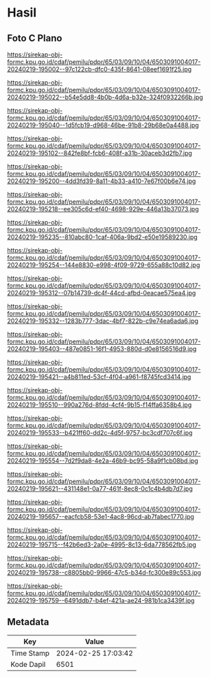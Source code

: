 # Hasil

## Foto C Plano

https://sirekap-obj-formc.kpu.go.id/cdaf/pemilu/pdpr/65/03/09/10/04/6503091004017-20240219-195002--97c122cb-dfc0-435f-8641-08eef1691f25.jpg

https://sirekap-obj-formc.kpu.go.id/cdaf/pemilu/pdpr/65/03/09/10/04/6503091004017-20240219-195022--b54e5dd8-4b0b-4d6a-b32e-324f0932266b.jpg

https://sirekap-obj-formc.kpu.go.id/cdaf/pemilu/pdpr/65/03/09/10/04/6503091004017-20240219-195040--1d5fcb19-d968-46be-91b8-29b68e0a4488.jpg

https://sirekap-obj-formc.kpu.go.id/cdaf/pemilu/pdpr/65/03/09/10/04/6503091004017-20240219-195102--842fe8bf-fcb6-408f-a31b-30aceb3d2fb7.jpg

https://sirekap-obj-formc.kpu.go.id/cdaf/pemilu/pdpr/65/03/09/10/04/6503091004017-20240219-195200--4dd3fd39-8a11-4b33-a410-7e67f00b6e74.jpg

https://sirekap-obj-formc.kpu.go.id/cdaf/pemilu/pdpr/65/03/09/10/04/6503091004017-20240219-195218--ee305c6d-ef40-4698-929e-446a13b37073.jpg

https://sirekap-obj-formc.kpu.go.id/cdaf/pemilu/pdpr/65/03/09/10/04/6503091004017-20240219-195235--810abc80-1caf-406a-9bd2-e50e19589230.jpg

https://sirekap-obj-formc.kpu.go.id/cdaf/pemilu/pdpr/65/03/09/10/04/6503091004017-20240219-195254--144e8830-e998-4f09-9729-655a88c10d82.jpg

https://sirekap-obj-formc.kpu.go.id/cdaf/pemilu/pdpr/65/03/09/10/04/6503091004017-20240219-195312--07b14739-dc4f-44cd-afbd-0eacae575ea4.jpg

https://sirekap-obj-formc.kpu.go.id/cdaf/pemilu/pdpr/65/03/09/10/04/6503091004017-20240219-195332--1283b777-3dac-4bf7-822b-c9e74ea6ada6.jpg

https://sirekap-obj-formc.kpu.go.id/cdaf/pemilu/pdpr/65/03/09/10/04/6503091004017-20240219-195403--487e0851-16f1-4953-880d-d0e8156516d9.jpg

https://sirekap-obj-formc.kpu.go.id/cdaf/pemilu/pdpr/65/03/09/10/04/6503091004017-20240219-195421--a4b811ed-53cf-4f04-a961-f8745fcd3414.jpg

https://sirekap-obj-formc.kpu.go.id/cdaf/pemilu/pdpr/65/03/09/10/04/6503091004017-20240219-195510--990a276d-8fdd-4cf4-9b15-f14ffa6358b4.jpg

https://sirekap-obj-formc.kpu.go.id/cdaf/pemilu/pdpr/65/03/09/10/04/6503091004017-20240219-195533--b421ff60-dd2c-4d5f-9757-bc3cdf707c6f.jpg

https://sirekap-obj-formc.kpu.go.id/cdaf/pemilu/pdpr/65/03/09/10/04/6503091004017-20240219-195554--7d2f9da8-4e2a-46b9-bc95-58a9f1cb08bd.jpg

https://sirekap-obj-formc.kpu.go.id/cdaf/pemilu/pdpr/65/03/09/10/04/6503091004017-20240219-195621--431148e1-0a77-461f-8ec8-0c1c4b4db7d7.jpg

https://sirekap-obj-formc.kpu.go.id/cdaf/pemilu/pdpr/65/03/09/10/04/6503091004017-20240219-195657--eacfcb58-53e1-4ac8-96cd-ab7fabec1770.jpg

https://sirekap-obj-formc.kpu.go.id/cdaf/pemilu/pdpr/65/03/09/10/04/6503091004017-20240219-195715--f42b6ed3-2a0e-4995-8c13-6da778562fb5.jpg

https://sirekap-obj-formc.kpu.go.id/cdaf/pemilu/pdpr/65/03/09/10/04/6503091004017-20240219-195738--c8805bb0-9966-47c5-b34d-fc300e89c553.jpg

https://sirekap-obj-formc.kpu.go.id/cdaf/pemilu/pdpr/65/03/09/10/04/6503091004017-20240219-195759--6491ddb7-b4ef-421a-ae24-981b1ca3439f.jpg


## Metadata

| Key        | Value               |
| ---------- | ------------------- |
| Time Stamp | 2024-02-25 17:03:42 |
| Kode Dapil | 6501                |




